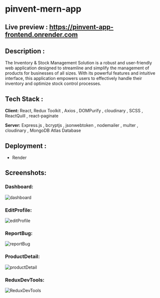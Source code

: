 # pinvent-mern-app

## Live preview : https://pinvent-app-frontend.onrender.com

## Description :
 The Inventory & Stock Management Solution is a robust and user-friendly web application designed to streamline and simplify the management of products for businesses of all sizes. With its powerful features and intuitive interface, this application empowers users to effectively handle their inventory and optimize stock control processes.

## Tech Stack :

**Client:** React, Redux Toolkit , Axios , DOMPurify , cloudinary , SCSS , ReactQuill , react-paginate

**Server:** Express.js , bcryptjs , jsonwebtoken , nodemailer , multer , cloudinary , MongoDB Atlas Database

## Deployment : 
  * Render
  
 ## Screenshots:
  ### Dashboard:
![dashboard](https://github.com/SRayen/pinvent-mern-app/assets/13922445/d2ca00e1-5da1-4236-b390-39a8850bfcf7)
### EditProfile:
![editProfile](https://github.com/SRayen/pinvent-mern-app/assets/13922445/b9bd914e-2549-4868-a12f-ba68ebbef4b2)
### ReportBug:
![reportBug](https://github.com/SRayen/pinvent-mern-app/assets/13922445/d084d149-1d28-4361-82c8-b878b7313f66)
### ProductDetail:
![productDetail](https://github.com/SRayen/pinvent-mern-app/assets/13922445/85dd999f-ff49-40ec-be19-c49e5a67e13f)
### ReduxDevTools:
![ReduxDevTools](https://github.com/SRayen/pinvent-mern-app/assets/13922445/debccd97-4565-4456-8d07-a39192688c39)




